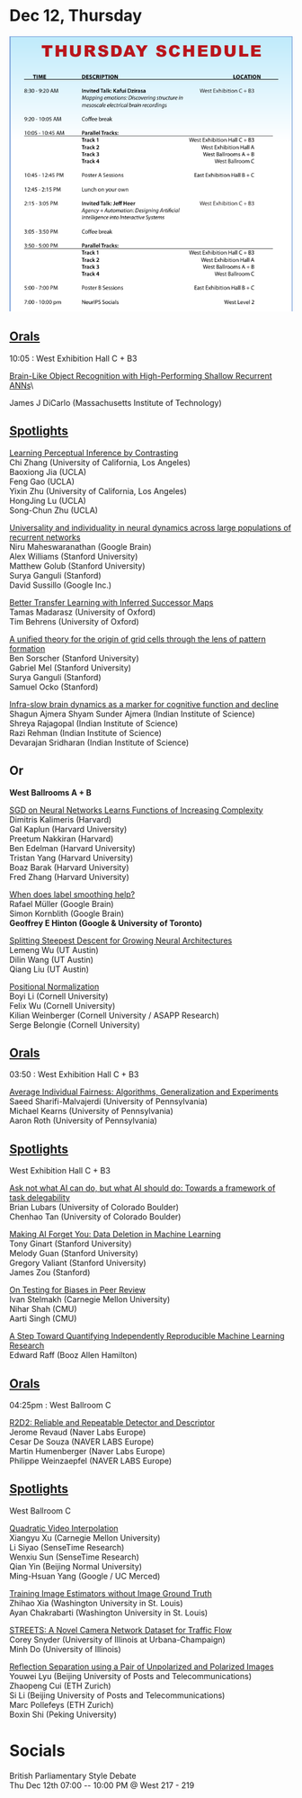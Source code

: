 # Dec 12, Thursday

![](Thursday_Day5_Glance.png)

## [Orals](https://nips.cc/Conferences/2019/ScheduleMultitrack?text=&session=&event_type=&day=2019-12-12)

10:05 : West Exhibition Hall C + B3

[Brain-Like Object Recognition with High-Performing Shallow Recurrent ANNs](https://nips.cc/Conferences/2019/ScheduleMultitrack?event=15882)\

James J DiCarlo (Massachusetts Institute of Technology)


## [Spotlights](https://nips.cc/Conferences/2019/ScheduleMultitrack?text=&session=&event_type=&day=2019-12-12)

[Learning Perceptual Inference by Contrasting](https://nips.cc/Conferences/2019/ScheduleMultitrack?event=15883)\
Chi Zhang (University of California, Los Angeles)\
Baoxiong Jia (UCLA)\
Feng Gao (UCLA)\
Yixin Zhu (University of California, Los Angeles)\
HongJing Lu (UCLA)\
Song-Chun Zhu (UCLA)

[Universality and individuality in neural dynamics across large populations of recurrent networks](https://nips.cc/Conferences/2019/ScheduleMultitrack?event=15884)\
Niru Maheswaranathan (Google Brain)\
Alex Williams (Stanford University)\
Matthew Golub (Stanford University)\
Surya Ganguli (Stanford)\
David Sussillo (Google Inc.)


[Better Transfer Learning with Inferred Successor Maps](https://nips.cc/Conferences/2019/ScheduleMultitrack?event=15885)\
Tamas Madarasz (University of Oxford)\
Tim Behrens (University of Oxford)


[A unified theory for the origin of grid cells through the lens of pattern formation](https://nips.cc/Conferences/2019/ScheduleMultitrack?event=15886)\
Ben Sorscher (Stanford University)\
Gabriel Mel (Stanford University)\
Surya Ganguli (Stanford)\
Samuel Ocko (Stanford)

[Infra-slow brain dynamics as a marker for cognitive function and decline](https://nips.cc/Conferences/2019/ScheduleMultitrack?event=15887)\
Shagun Ajmera Shyam Sunder Ajmera (Indian Institute of Science)\
Shreya Rajagopal (Indian Institute of Science)\
Razi Rehman (Indian Institute of Science)\
Devarajan Sridharan (Indian Institute of Science)

## Or

**West Ballrooms A + B**

[SGD on Neural Networks Learns Functions of Increasing Complexity](https://nips.cc/Conferences/2019/ScheduleMultitrack?text=&session=&event_type=&day=2019-12-12)\
Dimitris Kalimeris (Harvard)\
Gal Kaplun (Harvard University)\
Preetum Nakkiran (Harvard)\
Ben Edelman (Harvard University)\
Tristan Yang (Harvard University)\
Boaz Barak (Harvard University)\
Fred Zhang (Harvard University)


[When does label smoothing help?](https://nips.cc/Conferences/2019/ScheduleMultitrack?event=15717)\
Rafael Müller (Google Brain)\
Simon Kornblith (Google Brain)\
**Geoffrey E Hinton (Google & University of Toronto)**


[Splitting Steepest Descent for Growing Neural Architectures](https://nips.cc/Conferences/2019/ScheduleMultitrack?event=15718)\
Lemeng Wu (UT Austin)\
Dilin Wang (UT Austin)\
Qiang Liu (UT Austin)


[Positional Normalization](https://nips.cc/Conferences/2019/ScheduleMultitrack?event=15719)\
Boyi Li (Cornell University)\
Felix Wu (Cornell University)\
Kilian Weinberger (Cornell University / ASAPP Research)\
Serge Belongie (Cornell University)




## [Orals](https://nips.cc/Conferences/2019/ScheduleMultitrack?text=&session=&event_type=&day=2019-12-12)


03:50 : West Exhibition Hall C + B3

[Average Individual Fairness: Algorithms, Generalization and Experiments](https://nips.cc/Conferences/2019/ScheduleMultitrack?event=15889)\
Saeed Sharifi-Malvajerdi (University of Pennsylvania)\
Michael Kearns (University of Pennsylvania)\
Aaron Roth (University of Pennsylvania)



## [Spotlights](https://nips.cc/Conferences/2019/ScheduleMultitrack?text=&session=&event_type=&day=2019-12-12)

West Exhibition Hall C + B3

[Ask not what AI can do, but what AI should do: Towards a framework of task delegability](https://nips.cc/Conferences/2019/ScheduleMultitrack?event=15890)\
Brian Lubars (University of Colorado Boulder)\
Chenhao Tan (University of Colorado Boulder)

[Making AI Forget You: Data Deletion in Machine Learning](https://nips.cc/Conferences/2019/ScheduleMultitrack?event=15891)\
Tony Ginart (Stanford University)\
Melody Guan (Stanford University)\
Gregory Valiant (Stanford University)\
James Zou (Stanford)

[On Testing for Biases in Peer Review](https://nips.cc/Conferences/2019/ScheduleMultitrack?event=15892)\
Ivan Stelmakh (Carnegie Mellon University)\
Nihar Shah (CMU)\
Aarti Singh (CMU)

[A Step Toward Quantifying Independently Reproducible Machine Learning Research](https://nips.cc/Conferences/2019/ScheduleMultitrack?event=15893)\
Edward Raff (Booz Allen Hamilton)



## [Orals](https://nips.cc/Conferences/2019/ScheduleMultitrack?text=&session=&event_type=&day=2019-12-12)

04:25pm : West Ballroom C

[R2D2: Reliable and Repeatable Detector and Descriptor](https://nips.cc/Conferences/2019/ScheduleMultitrack?text=&session=&event_type=&day=2019-12-12)\
Jerome Revaud (Naver Labs Europe)\
Cesar De Souza (NAVER LABS Europe)\
Martin Humenberger (Naver Labs Europe)\
Philippe Weinzaepfel (NAVER LABS Europe)



## [Spotlights](https://nips.cc/Conferences/2019/ScheduleMultitrack?text=&session=&event_type=&day=2019-12-12)

West Ballroom C

[Quadratic Video Interpolation](https://nips.cc/Conferences/2019/ScheduleMultitrack?event=15783)\
Xiangyu Xu (Carnegie Mellon University)\
Li Siyao (SenseTime Research)\
Wenxiu Sun (SenseTime Research)\
Qian Yin (Beijing Normal University)\
Ming-Hsuan Yang (Google / UC Merced)

[Training Image Estimators without Image Ground Truth](https://nips.cc/Conferences/2019/ScheduleMultitrack?event=15784)\
Zhihao Xia (Washington University in St. Louis)\
Ayan Chakrabarti (Washington University in St. Louis)

[STREETS: A Novel Camera Network Dataset for Traffic Flow](https://nips.cc/Conferences/2019/ScheduleMultitrack?event=15785)\
Corey Snyder (University of Illinois at Urbana-Champaign)\
Minh Do (University of Illinois)

[Reflection Separation using a Pair of Unpolarized and Polarized Images](https://nips.cc/Conferences/2019/ScheduleMultitrack?event=15786)\
Youwei Lyu (Beijing University of Posts and Telecommunications)\
Zhaopeng Cui (ETH Zurich)\
Si Li (Beijing University of Posts and Telecommunications)\
Marc Pollefeys (ETH Zurich)\
Boxin Shi (Peking University)

# Socials

British Parliamentary Style Debate\
Thu Dec 12th 07:00 -- 10:00 PM @ West 217 - 219
